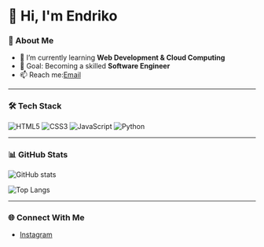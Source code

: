 # 👋 Hi, I'm Endriko

### 🚀 About Me
- 🌱 I’m currently learning **Web Development & Cloud Computing**  
- 🎯 Goal: Becoming a skilled **Software Engineer**  
- 📫 Reach me:[Email](mailto:endrikoendriko55@gmail.com)

---

### 🛠️ Tech Stack
![HTML5](https://img.shields.io/badge/-HTML5-E34F26?logo=html5&logoColor=fff&style=flat)
![CSS3](https://img.shields.io/badge/-CSS3-1572B6?logo=css3&logoColor=fff&style=flat)
![JavaScript](https://img.shields.io/badge/-JavaScript-F7DF1E?logo=javascript&logoColor=000&style=flat)
![Python](https://img.shields.io/badge/-Python-3776AB?logo=python&logoColor=fff&style=flat)

---

### 📊 GitHub Stats
![GitHub stats](https://github-readme-stats.vercel.app/api?username=EndrikoSeano&show_icons=true&theme=tokyonight)

![Top Langs](https://github-readme-stats.vercel.app/api/top-langs/?username=EndrikoSeano&layout=compact&theme=tokyonight)

---

### 🌐 Connect With Me
- [Instagram](https://instagram.com/Endr1ko)
